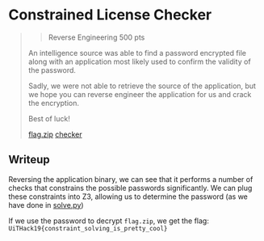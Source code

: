 # Constrained License Checker
> > Reverse Engineering 500 pts
> 
> An intelligence source was able to find a password encrypted file along with an application
> most likely used to confirm the validity of the password.
> 
> Sadly, we were not able to retrieve the source of the application, but we hope you can
> reverse engineer the application for us and crack the encryption.
> 
> Best of luck!
> 
> [flag.zip](./flag.zip)
> [checker](./checker)

## Writeup
Reversing the application binary, we can see that it performs a number of checks that constrains
the possible passwords significantly.
We can plug these constraints into Z3, allowing us to determine the password (as we have done in [solve.py](./src/solve.py))

If we use the password to decrypt `flag.zip`, we get the flag:
`UiTHack19{constraint_solving_is_pretty_cool}`
